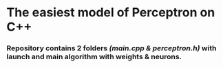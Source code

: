 # The easiest model of Perceptron on C++ 
### Repository contains 2 folders ***(main.cpp & perceptron.h)*** with launch and main algorithm with weights & neurons.
